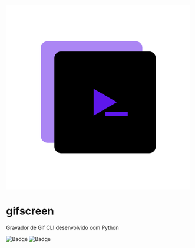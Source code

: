 ![GifScreen](logo.png)

# gifscreen

Gravador de Gif CLI desenvolvido com Python

![Badge](https://img.shields.io/badge/license-MIT-blue)
![Badge](https://img.shields.io/badge/version-0.0.1-green)


